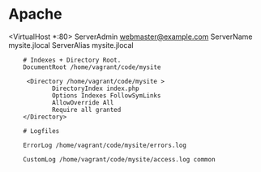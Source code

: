 # Apache

<VirtualHost *:80>
        ServerAdmin webmaster@example.com
        ServerName  mysite.jlocal
        ServerAlias mysite.jlocal

        # Indexes + Directory Root.
        DocumentRoot /home/vagrant/code/mysite

         <Directory /home/vagrant/code/mysite >
                DirectoryIndex index.php
                Options Indexes FollowSymLinks
                AllowOverride All
                Require all granted
        </Directory>

        # Logfiles

        ErrorLog /home/vagrant/code/mysite/errors.log

        CustomLog /home/vagrant/code/mysite/access.log common

</VirtualHost>
